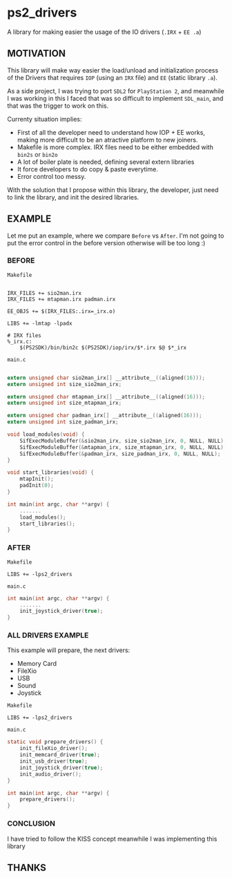 # ps2_drivers
A library for making easier the usage of the IO drivers (`.IRX` + `EE .a`)

## MOTIVATION
This library will make way easier the load/unload and initialization process of the Drivers that requires `IOP` (using an `IRX` file) and `EE` (static library `.a`).

As a side project, I was trying to port `SDL2` for `PlayStation 2`, and meanwhile I was working in this I faced that was so difficult to implement `SDL_main`, and that was the trigger to work on this.

Currenty situation implies:
- First of all the developer need to understand how IOP + EE works, making more difficult to be an atractive platform to new joiners.
- Makefile is more complex. IRX files need to be either embedded with `bin2s` or `bin2o`
- A lot of boiler plate is needed, defining several extern libraries
- It force developers to do copy & paste everytime.
- Error control too messy.

With the solution that I propose within this library, the developer, just need to link the library, and init the desired libraries.

## EXAMPLE
Let me put an example, where we compare `Before` vs `After`. I'm not going to put the error control in the before version otherwise will be too long :)

### BEFORE
`Makefile`
```make

IRX_FILES += sio2man.irx
IRX_FILES += mtapman.irx padman.irx

EE_OBJS += $(IRX_FILES:.irx=_irx.o)

LIBS += -lmtap -lpadx

# IRX files
%_irx.c:
	$(PS2SDK)/bin/bin2c $(PS2SDK)/iop/irx/$*.irx $@ $*_irx
```

`main.c`
```c

extern unsigned char sio2man_irx[] __attribute__((aligned(16)));
extern unsigned int size_sio2man_irx;

extern unsigned char mtapman_irx[] __attribute__((aligned(16)));
extern unsigned int size_mtapman_irx;

extern unsigned char padman_irx[] __attribute__((aligned(16)));
extern unsigned int size_padman_irx;

void load_modules(void) {
    SifExecModuleBuffer(&sio2man_irx, size_sio2man_irx, 0, NULL, NULL);
    SifExecModuleBuffer(&mtapman_irx, size_mtapman_irx, 0, NULL, NULL);
    SifExecModuleBuffer(&padman_irx, size_padman_irx, 0, NULL, NULL);
}

void start_libraries(void) {
    mtapInit();
    padInit(0);
}

int main(int argc, char **argv) {
    .......
    load_modules();
    start_libraries();
}
```

### AFTER
`Makefile`
```make
LIBS += -lps2_drivers
```

`main.c`
```c
int main(int argc, char **argv) {
    .......
    init_joystick_driver(true);
}
```

### ALL DRIVERS EXAMPLE
This example will prepare, the next drivers:
- Memory Card 
- FileXio
- USB
- Sound
- Joystick

`Makefile`
```make
LIBS += -lps2_drivers
```

`main.c`
```c
static void prepare_drivers() {
    init_fileXio_driver();
    init_memcard_driver(true);
    init_usb_driver(true);
    init_joystick_driver(true);
    init_audio_driver();
}

int main(int argc, char **argv) {
    prepare_drivers();
}
```

### CONCLUSION
I have tried to follow the KISS concept meanwhile I was implementing this library

## THANKS